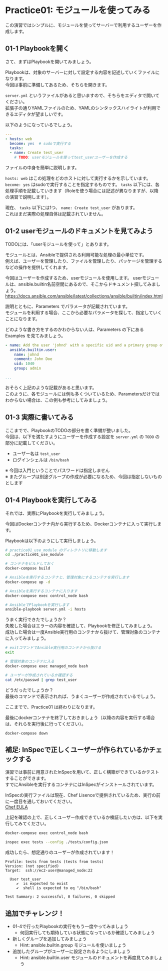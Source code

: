 # Practice01: モジュールを使ってみる

この演習ではシンプルに、モジュールを使ってサーバーで利用するユーザーを作成します。

## 01-1 Playbookを開く

さて、まずはPlaybookを開いてみましょう。

Playbookは、対象のサーバーに対して設定する内容を記述していくファイルになります。  
今回は事前に準備してあるため、そちらを開きます。

`server.yml` というファイルがあると思いますので、そちらをエディタで開いてください。  
拡張子の通りYAMLファイルのため、YAMLのシンタックスハイライトが利用できるエディタが望ましいです。

以下のようになっているでしょう。

```yaml
---
- hosts: web
  become: yes  # sudoで実行する
  tasks:
  - name: Create test_user
    # TODO: userモジュールを使ってtest_userユーザーを作成する
```

ファイルの中身を簡単に説明します。

`hosts: web` はこの処理をどのホストに対して実行するかを示しています。  
`become: yes` はsudoで実行することを指定するものです。
`tasks` 以下には、各処理手順を記載していきます（Roleを使う場合には記述が異なりますが、以降の演習で説明します）。

現在、 `tasks` 以下には1つ、 `name: Create test_user` があります。  
これはまだ実際の処理自体は記載されていません。  

## 01-2 userモジュールのドキュメントを見てみよう

TODOには、「userモジュールを使って」とあります。  

モジュールとは、Ansibleで提供される利用可能な処理の最小単位です。  
例えば、ユーザーを管理したり、ファイルを管理したり、パッケージを管理するなどの操作を提供してくれます。

今回はユーザーを作成するため、userモジュールを使用します。
userモジュールは、ansible.builtin名前空間にあるので、そこからドキュメント探してみましょう。  
https://docs.ansible.com/ansible/latest/collections/ansible/builtin/index.html

説明とともに、Parameters でパラメータが記載されています。  
モジュールを利用する場合、ここから必要なパラメータを探して、指定していくことになります。

どのような書き方をするのかわからない人は、Parameters の下にある Examples を見てみましょう。

```yaml
- name: Add the user 'johnd' with a specific uid and a primary group of 'admin'
  ansible.builtin.user:
    name: johnd
    comment: John Doe
    uid: 1040
    group: admin

...
```

おそらく上記のような記載があると思います。  
このように、各モジュールには例も多くついているため、Parametersだけではわからない場合は、この例も参考にしてみましょう。

## 01-3 実際に書いてみる

ここまでで、PlaybookのTODOの部分を書く準備が整いました。  
今回は、以下を満たすようにユーザーを作成する設定を `server.yml` の `TODO` の部分に記載してください。

* ユーザー名は `test_user`
* ログインシェルは `/bin/bash`

※ 今回は入門ということでパスワードは指定しません  
※ またグループは別途グループの作成が必要になるため、今回は指定しないものとします

## 01-4 Playbookを実行してみる

それでは、実際にPlaybookを実行してみましょう。

今回はDockerコンテナ内から実行するため、Dockerコンテナに入って実行します。

Playbookは以下のようにして実行しましょう。

```sh
# practice01_use_module のディレクトリに移動します
cd ./practice01_use_module

# コンテナをビルドしておく
docker-compose build

# Ansibleを実行するコンテナと、管理対象にするコンテナを実行します
docker-compose up -d

# Ansibleを実行するコンテナに入ります
docker-compose exec control_node bash

# AnsibleでPlaybookを実行します
ansible-playbook server.yml -i hosts
```

うまく実行できたでしょうか？  
失敗した場合はエラーの内容を確認して、Playbookを修正してみましょう。  
成功した場合は一度Ansible実行用のコンテナから抜けて、管理対象のコンテナに入ってみましょう。

```sh
# exitコマンドでAnsible実行用のコンテナから抜ける
exit

# 管理対象のコンテナに入る
docker-compose exec managed_node bash

# ユーザーが作成されているか確認する
cat /etc/passwd | grep test_user
```

どうだったでしょうか？  
最後のコマンドで表示されれば、うまくユーザーが作成されているでしょう。

ここまでで、Practice01 は終わりになります。

最後にdockerコンテナを終了しておきましょう（以降の内容を実行する場合は、それらを実行後に行ってください）。

```
docker-compose down
```

## 補足: InSpecで正しくユーザーが作られているかチェックする

演習では事前に用意されたInSpecを用いて、正しく構築ができているかテストすることができます。  
すでにAnsibleを実行するコンテナにはInSpecがインストールされています。

InSpecの実行ファイルは現在、Chef Lisenceで提供されているため、実行の前に一度目を通しておいてください。  
[Chef EULA](https://www.chef.io/end-user-license-agreement)

上記を確認の上で、正しくユーザー作成できているか検証したい方は、以下を実行してみてください。

```sh
docker-compose exec control_node bash

inspec exec tests --config ./tests/config.json
```

成功したら、想定通りのユーザーが作成されています！

```
Profile: tests from tests (tests from tests)
Version: (not specified)
Target:  ssh://ec2-user@managed_node:22

  User test_user
     ✔  is expected to exist
     ✔  shell is expected to eq "/bin/bash"

Test Summary: 2 successful, 0 failures, 0 skipped
```

## 追加でチャレンジ！

* 01-4で行ったPlaybookの実行をもう一度やってみましょう
  * 何回実行しても期待している状態になっているか確認してみましょう
* 新しくグループを追加してみましょう
  * Hint: ansible.builtin.group モジュールを使いましょう
* 追加したグループがユーザーに設定されるようにしましょう
  * Hint: ansible.builtin.user モジュールのドキュメントを再度見てみましょう